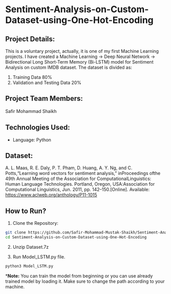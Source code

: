 # Sentiment-Analysis-on-Custom-Dataset-using-One-Hot-Encoding

## Project Details:
This is a voluntary project, actually, it is one of my first Machine Learning projects. I have created a Machine Learning -> Deep Neural Network -> Bidirectional Long Short-Term Memory (Bi-LSTM) model for Sentiment Analysis on custom IMDB dataset. The dataset is divided as:
1. Training Data 80%
2. Validation and Testing Data 20%

## Project Team Members: 
Saﬁr Mohammad Shaikh

## Technologies Used:
* Language: Python

## Dataset:
A. L. Maas, R. E. Daly, P. T. Pham, D. Huang, A. Y. Ng, and C. Potts,“Learning  word  vectors  for  sentiment  analysis,”  inProceedings  ofthe   49th   Annual   Meeting   of   the   Association   for   ComputationalLinguistics: Human Language Technologies.   Portland, Oregon, USA:Association  for  Computational  Linguistics,  Jun.  2011,  pp.  142–150.[Online]. Available: https://www.aclweb.org/anthology/P11-1015

## How to Run?
1. Clone the Repository:
```sh
git clone https://github.com/Safir-Mohammad-Mustak-Shaikh/Sentiment-Analysis-on-Custom-Dataset-using-One-Hot-Encoding.git
cd Sentiment-Analysis-on-Custom-Dataset-using-One-Hot-Encoding
```
2. Unzip Dataset.7z

3. Run Model_LSTM.py file.
```sh
python3 Model_LSTM.py
```
***Note:** You can train the model from beginning or you can use already trained model by loading it. Make sure to change the path according to your machine.
